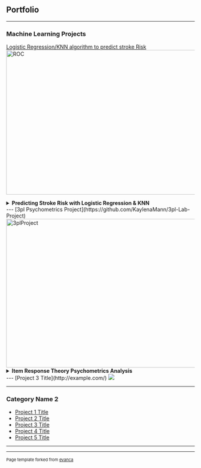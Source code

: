 ## Portfolio

---

### Machine Learning Projects

[Logistic Regression/KNN algorithm to predict stroke Risk](https://github.com/KaylenaMann/HW2)
<img width="511" height="386" alt="ROC" src="https://github.com/user-attachments/assets/38655b46-d54d-4a4a-8a80-f4bcd30457aa" />

<details>

<summary><strong>Predicting Stroke Risk with Logistic Regression & KNN</strong></summary>
Developed a binary classification model to predict stroke risk based on patient characteristics.   
Compared **Logistic Regression,** **K-Nearest Neighbors (KNN),**, and **Ridge Regression,** evaluating model performance with **F1-score**, **ROC-AUC**, and **precision-recall** metrics.

**Skills:** Python · scikit-learn · pandas · model evaluation

[🔗 View on GitHub](https://github.com/KaylenaMann/HW2)
</details>
---
[3pl Psychometrics Project](https://github.com/KaylenaMann/3pl-Lab-Project)
<img width="543" height="397" alt="3plProject" src="https://github.com/user-attachments/assets/077b0cdf-ab5b-4edd-be4e-414ef1fed659" />

<details>
<summary><strong>Item Response Theory Psychometrics Analysis</strong></summary>
Implemented a three-parameter logistic (3PL) model to evaluate test quality and item characteristics across 500 examinees. Analyzed item difficulty, discrimination, and guessing parameters while incorporating priors for improved estimate stability. Evaluated model fit indices, classical item statistics, and person-fit diagnostics to identify problematic items and response patterns.
**Skills**: R · MIRT · Item Response Theory · Psychometrics · Statistical Modeling

[🔗 View on GitHub](https://github.com/KaylenaMann/3pl-Lab-Project)
</details>
---
[Project 3 Title](http://example.com/)
<img src="images/dummy_thumbnail.jpg?raw=true"/>

---

### Category Name 2

- [Project 1 Title](http://example.com/)
- [Project 2 Title](http://example.com/)
- [Project 3 Title](http://example.com/)
- [Project 4 Title](http://example.com/)
- [Project 5 Title](http://example.com/)

---




---
<p style="font-size:11px">Page template forked from <a href="https://github.com/evanca/quick-portfolio">evanca</a></p>
<!-- Remove above link if you don't want to attibute -->
